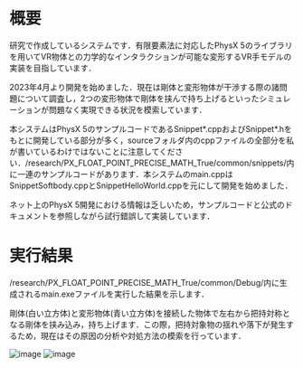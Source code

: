 # 概要
研究で作成しているシステムです．有限要素法に対応したPhysX 5のライブラリを用いてVR物体との力学的なインタラクションが可能な変形するVR手モデルの実装を目指しています．

2023年4月より開発を始めました．現在は剛体と変形物体が干渉する際の諸問題について調査し，2つの変形物体で剛体を挟んで持ち上げるといったシミュレーションが問題なく実現できる状況を模索しています．

本システムはPhysX 5のサンプルコードであるSnippet*.cppおよびSnippet*.hをもとに開発している部分が多く，sourceフォルダ内のcppファイルの全部分を私が書いているわけではないことに注意してください．/research/PX_FLOAT_POINT_PRECISE_MATH_True/common/snippets/内に一連のサンプルコードがあります．本システムのmain.cppはSnippetSoftbody.cppとSnippetHelloWorld.cppを元にして開発を始めました．

ネット上のPhysX 5開発における情報は乏しいため，サンプルコードと公式のドキュメントを参照しながら試行錯誤して実装しています．


# 実行結果
/research/PX_FLOAT_POINT_PRECISE_MATH_True/common/Debug/内に生成されるmain.exeファイルを実行した結果を示します．

剛体(白い立方体)と変形物体(青い立方体)を接続した物体で左右から把持対称となる剛体を挟み込み，持ち上げます．この際，把持対象物の揺れや落下が発生するため，現在はその原因の分析や対処方法の模索を行っています．

![image](https://github.com/fm-ngjh/research/assets/135797163/63037669-5ad3-40f3-bdc4-e2b2ad99d880)
![image](https://github.com/fm-ngjh/research/assets/135797163/6a0c17b9-969a-4894-a159-254d83ccab5e)

